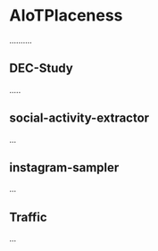 # AIoTPlaceness

..........

## DEC-Study

.....

## social-activity-extractor

...

## instagram-sampler

...

## Traffic

...
